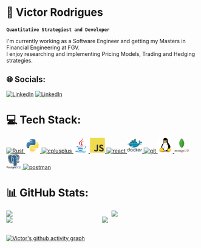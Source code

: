 # :space_invader: Victor Rodrigues
**`Quantitative Strategiest and Developer`**

I'm currently working as a Software Engineer and getting my Masters in Financial Engineering at FGV.  
I enjoy researching and implementing Pricing Models, Trading and Hedging strategies.

## 🌐 Socials:
[![LinkedIn](https://img.shields.io/badge/linkedin-%230077B5.svg?style=for-the-badge&logo=linkedin&logoColor=white)](https://linkedin.com/in/victorprodrigues)
[![LinkedIn](https://img.shields.io/badge/Gmail-D14836?style=for-the-badge&logo=gmail&logoColor=white)](mailto:victorrodriguesqf@gmail.com)


# 💻 Tech Stack:
<p align="left"> 
<a href="https://www.rust-lang.org/pt-BR" target="_blank" rel="noreferrer"> <img src="https://www.rust-lang.org/logos/rust-logo-128x128.png" alt="Rust" width="40" height="40"/> </a>
<a href="https://www.python.org" target="_blank" rel="noreferrer"> <img src="https://raw.githubusercontent.com/devicons/devicon/master/icons/python/python-original.svg" alt="python" width="40" height="40"/> </a>
<a href="https://www.w3schools.com/cpp/" target="_blank" rel="noreferrer"> <img src="https://cdn.worldvectorlogo.com/logos/c.svg" alt="cplusplus" width="40" height="40"/> </a>
<a href="https://www.java.com" target="_blank" rel="noreferrer"> <img src="https://raw.githubusercontent.com/devicons/devicon/master/icons/java/java-original.svg" alt="java" width="40" height="40"/> </a> 
<a href="https://developer.mozilla.org/en-US/docs/Web/JavaScript" target="_blank" rel="noreferrer"> <img src="https://raw.githubusercontent.com/devicons/devicon/master/icons/javascript/javascript-original.svg" alt="javascript" width="40" height="40"/> </a>
<a href="https://reactjs.org/" target="_blank" rel="noreferrer"> <img src="https://cdn.jsdelivr.net/gh/devicons/devicon/icons/react/react-original.svg" alt="react" width="40" height="40"/> </a>
<a href="https://www.docker.com/" target="_blank" rel="noreferrer"> <img src="https://raw.githubusercontent.com/devicons/devicon/master/icons/docker/docker-original-wordmark.svg" alt="docker" width="40" height="40"/> </a> <a href="https://git-scm.com/" target="_blank" rel="noreferrer"> <img src="https://www.vectorlogo.zone/logos/git-scm/git-scm-icon.svg" alt="git" width="40" height="40"/> </a>  <a href="https://www.linux.org/" target="_blank" rel="noreferrer"> <img src="https://raw.githubusercontent.com/devicons/devicon/master/icons/linux/linux-original.svg" alt="linux" width="40" height="40"/> </a>  <a href="https://www.mongodb.com/" target="_blank" rel="noreferrer"> <img src="https://raw.githubusercontent.com/devicons/devicon/master/icons/mongodb/mongodb-original-wordmark.svg" alt="mongodb" width="40" height="40"/> </a><a href="https://www.postgresql.org" target="_blank" rel="noreferrer"> <img src="https://raw.githubusercontent.com/devicons/devicon/master/icons/postgresql/postgresql-original-wordmark.svg" alt="postgresql" width="40" height="40"/> </a> <a href="https://postman.com" target="_blank" rel="noreferrer"> <img src="https://www.vectorlogo.zone/logos/getpostman/getpostman-icon.svg" alt="postman" width="40" height="40"/> </a> </p>


# 📊 GitHub Stats:
<div>
<img align="right" width="45%" src="https://media.tenor.com/dHk-LfzHrtwAAAAi/linux-computer.gif" />
<img align="left" width="50%" src="https://github-readme-stats.vercel.app/api?username=victor-prodrigues&show_icons=true&theme=gotham" />
<img align="left" width="50%" src="https://github-readme-streak-stats.herokuapp.com/?user=victor-prodrigues&theme=gotham&hide_border=false" />
<img align="left" width="50%" src="https://github-readme-stats.vercel.app/api/top-langs/?username=victor-prodrigues&theme=gotham&layout=compact" />
</div>
</br>
</br>

[![Victor's github activity graph](https://github-readme-activity-graph.cyclic.app/graph?username=victor-prodrigues&bg_color=0c1014&color=68cfaa&line=2aa289&point=5196a4&area=true&hide_border=true)](https://github.com/ashutosh00710/github-readme-activity-graph)

